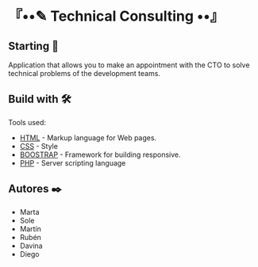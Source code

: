 # 『••✎ Technical Consulting ••』

## Starting 🚀

Application that allows you to make an appointment with the CTO to solve technical problems of the development teams.

## Build with 🛠️

Tools used:

- [HTML](https://www.w3schools.com/html/) - Markup language for Web pages.
- [CSS](https://sass-lang.com/documentation/syntax) - Style
- [BOOSTRAP](https://getbootstrap.com/) - Framework for building responsive.
- [PHP](https://www.php.net/manual/es/) - Server scripting language

## Autores ✒️

- Marta
- Sole
- Martín
- Rubén
- Davina
- Diego
